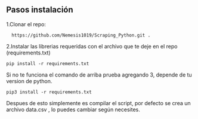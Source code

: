 
## Pasos instalación



1.Clonar el repo:

      https://github.com/Nemesis1019/Scraping_Python.git .
2.Instalar las librerias requeridas con el archivo que te deje en el repo (requirements.txt)

    pip install -r requirements.txt
Si no te funciona el comando de arriba prueba agregando 3, depende de tu version de python.
    
    pip3 install -r requirements.txt
    
Despues de esto simplemente es compilar el script, por defecto se crea un archivo data.csv , lo puedes cambiar según necesites.


